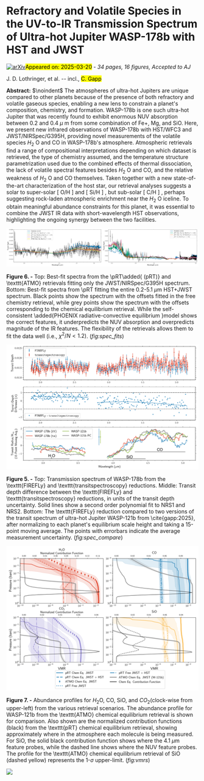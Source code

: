 <div class="macros" style="visibility:hidden;">
$\newcommand{\ensuremath}{}$
$\newcommand{\xspace}{}$
$\newcommand{\object}[1]{\texttt{#1}}$
$\newcommand{\farcs}{{.}''}$
$\newcommand{\farcm}{{.}'}$
$\newcommand{\arcsec}{''}$
$\newcommand{\arcmin}{'}$
$\newcommand{\ion}[2]{#1#2}$
$\newcommand{\textsc}[1]{\textrm{#1}}$
$\newcommand{\hl}[1]{\textrm{#1}}$
$\newcommand{\footnote}[1]{}$
$\newcommand{\url}[1]{\href{#1}{#1}}$
$\newcommand{\dodoi}[1]{doi:~\href{http://doi.org/#1}{\nolinkurl{#1}}}$
$\newcommand{\doeprint}[1]{\href{http://ascl.net/#1}{\nolinkurl{http://ascl.net/#1}}}$
$\newcommand{\doarXiv}[1]{\href{https://arxiv.org/abs/#1}{\nolinkurl{https://arxiv.org/abs/#1}}}$
$\newcommand{\vdag}{(v)^\dagger}$
$\newcommand$
$\newcommand$
$\newcommand$
$\newcommand\natexlab{#1}$</div>



<div id="title">

# Refractory and Volatile Species in the UV-to-IR Transmission Spectrum of Ultra-hot Jupiter WASP-178b with HST and JWST

</div>
<div id="comments">

[![arXiv](https://img.shields.io/badge/arXiv-2503.15472-b31b1b.svg)](https://arxiv.org/abs/2503.15472)<mark>Appeared on: 2025-03-20</mark> -  _34 pages, 16 figures, Accepted to AJ_

</div>
<div id="authors">

J. D. Lothringer, et al. -- incl., <mark>C. Gapp</mark>

</div>
<div id="abstract">

**Abstract:** $\noindent$ The atmospheres of ultra-hot Jupiters are unique compared to other planets because of the presence of both refractory and volatile gaseous species, enabling a new lens to constrain a planet's composition, chemistry, and formation. WASP-178b is one such ultra-hot Jupiter that was recently found to exhibit enormous NUV absorption between 0.2 and 0.4 $\mu$ m from some combination of Fe+, Mg, and SiO. Here, we present new infrared observations of WASP-178b with HST/WFC3 and JWST/NIRSpec/G395H, providing novel measurements of the volatile species $H_2$ O and CO in WASP-178b's atmosphere. Atmospheric retrievals find a range of compositional interpretations depending on which dataset is retrieved, the type of chemistry assumed, and the temperature structure parametrization used due to the combined effects of thermal dissociation, the lack of volatile spectral features besides $H_2$ O and CO, and the relative weakness of $H_2$ O and CO themselves. Taken together with a new state-of-the-art characterization of the host star, our retrieval analyses suggests a solar to super-solar [ O/H ] and [ Si/H ] , but sub-solar [ C/H ] , perhaps suggesting rock-laden atmospheric enrichment near the $H_2$ O iceline. To obtain meaningful abundance constraints for this planet, it was essential to combine the JWST IR data with short-wavelength HST observations, highlighting the ongoing synergy between the two facilities.

</div>

<div id="div_fig1">

<img src="tmp_2503.15472/./best_fit_compare_JWSTonly_v5.png" alt="Fig6.1" width="50%"/><img src="tmp_2503.15472/./best_fit_compare_full_6.png" alt="Fig6.2" width="50%"/>

**Figure 6. -** Top: Best-fit spectra from the \pRT\added{ (pRT)} and \texttt{ATMO} retrievals fitting only the JWST/NIRSpec/G395H spectrum. Bottom: Best-fit spectra from \pRT  fitting the entire 0.2-5.1 $\mu$m HST+JWST spectrum. Black points show the spectrum with the offsets fitted in the free chemistry retrieval, while grey points show the spectrum with the offsets corresponding to the chemical equilibrium retrieval. While the self-consistent \added{PHOENIX radiative-convective equilibrium }model shows the correct features, it underpredicts the NUV absorption and overpredicts magnitude of the IR features. The flexibility of the retrievals allows them to fit the data well (i.e., $\chi^2/N < 1.2$). (*fig:spec_fits*)

</div>
<div id="div_fig2">

<img src="tmp_2503.15472/./W178b_pipeline_compare_v3_annotate.png" alt="Fig5" width="100%"/>

**Figure 5. -** Top: Transmission spectrum of WASP-178b from the \texttt{FIREFLy} and \texttt{transitspectroscopy} reductions. Middle: Transit depth difference between the \texttt{FIREFLy} and \texttt{transitspectroscopy} reductions, in units of the transit depth uncertainty. Solid lines show a second order polynomial fit to NRS1 and NRS2. Bottom: The \texttt{FIREFLy} reduction compared to two versions of the transit spectrum of ultra-hot Jupiter WASP-121b from \cite{gapp:2025}, after normalizing to each planet's equilibrium scale height and taking a 15-point moving average. The points with errorbars indicate the average measurement uncertainty. (*fig:spec_compare*)

</div>
<div id="div_fig3">

<img src="tmp_2503.15472/./W178b_abundance_profiles_v7.png" alt="Fig7" width="100%"/>

**Figure 7. -** Abundance profiles for $H_2$O, CO, SiO, and $CO_2$(clock-wise from upper-left) from the various retrieval scenarios. The abundance profile for WASP-121b from the \texttt{ATMO} chemical equilibrium retrieval is shown for comparison. Also shown are the normalized contribution functions (black) from the \texttt{pRT} chemical equilibrium retrieval, showing approximately where in the atmosphere each molecule is being measured. For SiO, the solid black contribution function shows where the 4.1 $\mu$m feature probes, while the dashed line shows where the NUV feature probes. The profile for the \texttt{ATMO} chemical equilibrium retrieval of SiO (dashed yellow) represents the 1-$\sigma$ upper-limit. (*fig:vmrs*)

</div><div id="qrcode"><img src=https://api.qrserver.com/v1/create-qr-code/?size=100x100&data="https://arxiv.org/abs/2503.15472"></div>